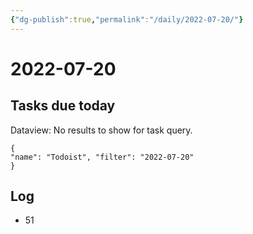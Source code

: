 ```yaml
---
{"dg-publish":true,"permalink":"/daily/2022-07-20/"}
---
```


# 2022-07-20

## Tasks due today

<div><div class="dataview dataview-error-box"><p class="dataview dataview-error-message">Dataview: No results to show for task query.</p></div></div>



```todoist 
{ 
"name": "Todoist", "filter": "2022-07-20" 
} 
```

## Log
- 51